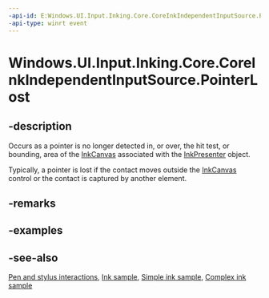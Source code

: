 ```yaml
---
-api-id: E:Windows.UI.Input.Inking.Core.CoreInkIndependentInputSource.PointerLost
-api-type: winrt event
---
```


<!-- Event syntax
public event Windows.Foundation.TypedEventHandler PointerLost<Windows.UI.Input.Inking.Core.CoreInkIndependentInputSource,  Windows.UI.Core.PointerEventArgs>
-->

# Windows.UI.Input.Inking.Core.CoreInkIndependentInputSource.PointerLost

## -description

Occurs as a pointer is no longer detected in, or over, the hit test, or bounding, area of the [InkCanvas](../windows.ui.xaml.controls/inkcanvas.md) associated with the [InkPresenter](coreinkindependentinputsource_inkpresenter.md) object.

Typically, a pointer is lost if the contact moves outside the [InkCanvas](../windows.ui.xaml.controls/inkcanvas.md) control or the contact is captured by another element.

## -remarks

## -examples

## -see-also

[Pen and stylus interactions](/windows/uwp/input-and-devices/pen-and-stylus-interactions), [Ink sample](https://github.com/Microsoft/Windows-universal-samples/tree/master/Samples/Ink), [Simple ink sample](https://go.microsoft.com/fwlink/p/?LinkID=620312), [Complex ink sample](https://go.microsoft.com/fwlink/p/?LinkID=620314)
